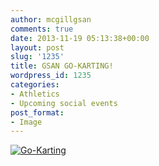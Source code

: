 ```yaml
---
author: mcgillgsan
comments: true
date: 2013-11-19 05:13:38+00:00
layout: post
slug: '1235'
title: GSAN GO-KARTING!
wordpress_id: 1235
categories:
- Athletics
- Upcoming social events
post_format:
- Image
---
```


[![Go-Karting](http://gsaneuro.files.wordpress.com/2013/11/go-karting.png)](http://gsaneuro.files.wordpress.com/2013/11/go-karting.png)
